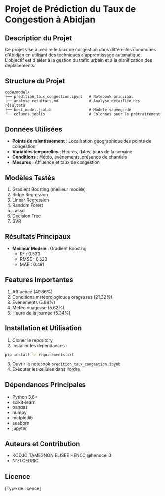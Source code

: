 # Projet de Prédiction du Taux de Congestion à Abidjan

## Description du Projet

Ce projet vise à prédire le taux de congestion dans différentes communes d'Abidjan en utilisant des techniques d'apprentissage automatique. L'objectif est d'aider à la gestion du trafic urbain et à la planification des déplacements.

## Structure du Projet

```
code/model/
├── predition_taux_congestion.ipynb   # Notebook principal
├── analyse_resultats.md              # Analyse détaillée des résultats
├── best_model.joblib                 # Modèle sauvegardé
└── columns.joblib                    # Colonnes pour le prétraitement
```

## Données Utilisées

- **Points de ralentissement** : Localisation géographique des points de congestion
- **Variables temporelles** : Heures, dates, jours de la semaine
- **Conditions** : Météo, événements, présence de chantiers
- **Mesures** : Affluence et taux de congestion

## Modèles Testés

1. Gradient Boosting (meilleur modèle)
2. Ridge Regression
3. Linear Regression
4. Random Forest
5. Lasso
6. Decision Tree
7. SVR

## Résultats Principaux

- **Meilleur Modèle** : Gradient Boosting
  - R² : 0.533
  - RMSE : 0.620
  - MAE : 0.461

## Features Importantes

1. Affluence (49.86%)
2. Conditions météorologiques orageuses (21.32%)
3. Événements (5.98%)
4. Météo nuageuse (5.62%)
5. Heure de la journée (5.34%)

## Installation et Utilisation

1. Cloner le repository
2. Installer les dépendances :

```bash
pip install -r requirements.txt
```

3. Ouvrir le notebook `predition_taux_congestion.ipynb`
4. Exécuter les cellules dans l'ordre

## Dépendances Principales

- Python 3.8+
- scikit-learn
- pandas
- numpy
- matplotlib
- seaborn
- jupyter

## Auteurs et Contribution

- KODJO TAMEGNON ELISEE HENOC @henoceli3
- N'ZI CEDRIC

## Licence

[Type de licence]
